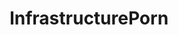 ---
title: InfrastructurePorn
crosslinks:
- PornOverlords
- BrasilOnReddit
- CitiesSkylines
- engineteststands
- nyc
- intersectionporn
- TomScott
- Normandie
- interestingasfuck
- london
- Pareidolia
- EarthPorn
- DesirePath
- RoadPorn
- europe
- nocontext
- OldPhotosInRealLife
- surrealmemes
- TheseFuckingAccounts
- videos
---